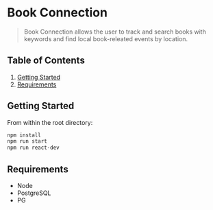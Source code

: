 # Book Connection
<!-- <p align='center'>
  <img src="https://github.com/wendy-wm-wu/book_connection/blob/master/book-connection-demo.gif" width="700px" align="center"/>
</p>    -->

> Book Connection allows the user to track and search books with keywords and find local book-releated events by location. 

## Table of Contents

1. [Getting Started](#getting-started)
2. [Requirements](#requirements)

## Getting Started

From within the root directory:

```sh
npm install
npm run start
npm run react-dev
```

## Requirements

- Node 
- PostgreSQL
- PG